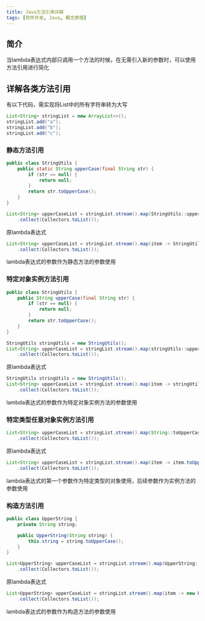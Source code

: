 ```yaml
---
title: Java方法引用详解
tags: [软件开发, Java, 概念原理]
---
```


## 简介

当lambda表达式内部只调用一个方法的时候，在无需引入新的参数时，可以使用方法引用进行简化

## 详解各类方法引用

有以下代码，需实现将List中的所有字符串转为大写

```java
List<String> stringList = new ArrayList<>();  
stringList.add("a");  
stringList.add("b");  
stringList.add("c");
```

### 静态方法引用

```java
public class StringUtils {
    public static String upperCase(final String str) {  
        if (str == null) {  
            return null;  
        }  
        return str.toUpperCase();  
    }
}
```


```java
List<String> upperCaseList = stringList.stream().map(StringUtils::upperCase)  
    .collect(Collectors.toList());
```

原lambda表达式

```java
List<String> upperCaseList = stringList.stream().map(item -> StringUtils.upperCase(item))  
    .collect(Collectors.toList());
```

lambda表达式的参数作为静态方法的参数使用

### 特定对象实例方法引用

```java
public class StringUtils {
    public String upperCase(final String str) {  
        if (str == null) {  
            return null;  
        }  
        return str.toUpperCase();  
    }
}
```

```java
StringUtils stringUtils = new StringUtils();
List<String> upperCaseList = stringList.stream().map(stringUtils::upperCase)  
    .collect(Collectors.toList());
```

原lambda表达式

```java
StringUtils stringUtils = new StringUtils();
List<String> upperCaseList = stringList.stream().map(item -> stringUtils.upperCase(item))  
    .collect(Collectors.toList());
```

lambda表达式的参数作为特定对象实例方法的参数使用

### 特定类型任意对象实例方法引用

```java
List<String> upperCaseList = stringList.stream().map(String::toUpperCase)  
    .collect(Collectors.toList());
```

原lambda表达式

```java
List<String> upperCaseList = stringList.stream().map(item -> item.toUpperCase())  
    .collect(Collectors.toList());
```

lambda表达式的第一个参数作为特定类型的对象使用，后续参数作为实例方法的参数使用

### 构造方法引用

```java
public class UpperString {
    private String string;

    public UpperString(String string) {
        this.string = string.toUpperCase();
    }
}
```

```java
List<UpperString> upperCaseList = stringList.stream().map(UpperString::new)  
    .collect(Collectors.toList());
```

原lambda表达式

```java
List<UpperString> upperCaseList = stringList.stream().map(item -> new UpperString(item))  
    .collect(Collectors.toList());
```

lambda表达式的参数作为构造方法的参数使用